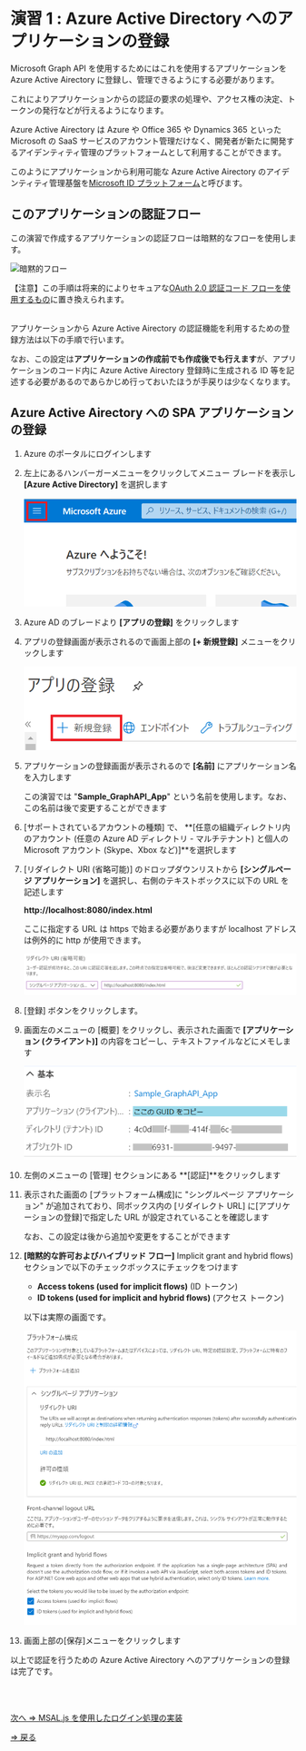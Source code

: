 # 演習 1 : Azure Active Directory へのアプリケーションの登録

Microsoft Graph API を使用するためにはこれを使用するアプリケーションを Azure Active Airectory に登録し、管理できるようにする必要があります。

これによりアプリケーションからの認証の要求の処理や、アクセス権の決定、トークンの発行などが行えるようになります。

Azure Active Airectory は Azure や Office 365 や Dynamics 365 といった Microsoft の SaaS サービスのアカウント管理だけなく、開発者が新たに開発するアイデンティティ管理のプラットフォームとして利用することができます。

このようにアプリケーションから利用可能な Azure Active Airectory のアイデンティティ管理基盤を[Microsoft ID プラットフォーム](https://docs.microsoft.com/ja-jp/azure/active-directory/develop/v2-overview)と呼びます。

## このアプリケーションの認証フロー

この演習で作成するアプリケーションの認証フローは暗黙的なフローを使用します。

![暗黙的フロー](https://docs.microsoft.com/ja-jp/azure/active-directory/develop/media/active-directory-develop-guidedsetup-javascriptspa-introduction/javascriptspa-intro.svg)

【注意】この手順は将来的によりセキュアな[OAuth 2.0 認証コード フローを使用するもの]((https://docs.microsoft.com/ja-jp/azure/active-directory/develop/quickstart-v2-javascript-auth-code))に置き換えられます。
<br><br>


アプリケーションから Azure Active Airectory の認証機能を利用するための登録方法は以下の手順で行います。

なお、この設定は**アプリケーションの作成前でも作成後でも行えます**が、アプリケーションのコード内に Azure Active Airectory 登録時に生成される ID 等を記述する必要があるのであらかじめ行っておいたほうが手戻りは少なくなります。

## Azure Active Airectory への SPA アプリケーションの登録

1. Azure のポータルにログインします

2. 左上にあるハンバーガーメニューをクリックしてメニュー ブレードを表示し **[Azure Active Directory]** を選択します

    ![ハンバーガーメニュー](images/Azure_humbergermenu.png)

3. Azure AD のブレードより **\[アプリの登録\]** をクリックします

4. アプリの登録画面が表示されるので画面上部の **\[+ 新規登録\]** メニューをクリックします

    ![AzureAD アプリの新規登録](images/AAD_regist_newApp.png)

5. アプリケーションの登録画面が表示されるので **\[名前\]** にアプリケーション名を入力します

    この演習では "**Sample_GraphAPI_App**" という名前を使用します。なお、この名前は後で変更することができます

6. \[サポートされているアカウントの種類\] で、 **\[任意の組織ディレクトリ内のアカウント (任意の Azure AD ディレクトリ - マルチテナント) と個人の Microsoft アカウント (Skype、Xbox など)\]**を選択します

7. \[リダイレクト URI (省略可能)\] のドロップダウンリストから **\[シングルページ アプリケーション\]** を選択し、右側のテキストボックスに以下の URL を記述します

    **http://localhost:8080/index.html**

    ここに指定する URL は https で始まる必要がありますが localhost アドレスは例外的に http が使用できます。 

    ![シングルページ アプリケーションとリダイレクトURLの設定](images/AAD_SPA_RedirectURL.png)

8. [登録] ボタンをクリックします。

9. 画面左のメニューの \[概要\] をクリックし、表示された画面で **\[アプリケーション (クライアント)\]** の内容をコピーし、テキストファイルなどにメモします

    ![AzureAD クライアントID](images/AAD_ClientID.png)

10. 左側のメニューの \[管理\] セクションにある **\[認証\]**をクリックします

11. 表示された画面の \[プラットフォーム構成\]に "シングルページ アプリケーション" が追加されており、同ボックス内の \[リダイレクト URL\] に\[アプリケーションの登録\]で指定した URL が設定されていることを確認します

    なお、この設定は後から追加や変更をすることができます

12. **\[暗黙的な許可およびハイブリッド フロー\]** Implicit grant and hybrid flows) セクションで以下のチェックボックスにチェックをつけます

    - **Access tokens (used for implicit flows)** (ID トークン)
    - **ID tokens (used for implicit and hybrid flows)** (アクセス トークン)

    以下は実際の画面です。

    ![プラットフォーム構成](images/ex01_platformConfig.png)

13. 画面上部の\[保存\]メニューをクリックします

以上で認証を行うための Azure Active Airectory へのアプリケーションの登録は完了です。


<br><br>

[次へ ⇒ MSAL.js を使用したログイン処理の実装](Ex02.md)

[⇒ 戻る](Readme.md)